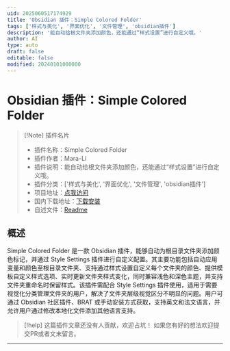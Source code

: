 ```yaml
---
uid: 2025060517174929
title: 'Obsidian 插件：Simple Colored Folder'
tags: ['样式与美化', '界面优化', '文件管理', 'obsidian插件']
description: '能自动给根文件夹添加颜色，还能通过“样式设置”进行自定义哦。'
author: AI
type: auto
draft: false
editable: false
modified: 20240101000000
---
```


# Obsidian 插件：Simple Colored Folder

> [!Note] 插件名片
> - 插件名称：Simple Colored Folder
> - 插件作者：Mara-Li
> - 插件说明：能自动给根文件夹添加颜色，还能通过“样式设置”进行自定义哦。
> - 插件分类：['样式与美化', '界面优化', '文件管理', 'obsidian插件']
> - 项目地址：[点我访问](https://github.com/Mara-Li/obsidian-simple-colored-folder)
> - 国内下载地址：[下载安装](https://pkmer.cn/products/plugin/pluginMarket/?simple-colored-folder)
> - 自述文件：[Readme](https://ghproxy.net/https://raw.githubusercontent.com/Mara-Li/obsidian-simple-colored-folder/master/README.md)



## 概述

Simple Colored Folder 是一款 Obsidian 插件，能够自动为根目录文件夹添加颜色标记，并通过 Style Settings 插件进行自定义配置。其主要功能包括自动应用变量和颜色至根目录文件夹、支持通过样式设置自定义每个文件夹的颜色、提供模板自定义样式选项、实时更新文件夹样式变化，同时兼容浅色和深色主题，并支持文件夹重命名时保留样式。该插件需配合 Style Settings 插件使用，适用于需要视觉化分类管理文件夹的用户，解决了文件夹层级视觉区分不明显的问题。用户可通过 Obsidian 社区插件、BRAT 或手动安装方式获取，支持英文和法文语言，并允许用户通过修改本地化文件添加其他语言支持。


> [!help] 
> 这篇插件文章还没有人贡献，欢迎占坑！
> 如果您有好的想法欢迎提交PR或者文末留言。
> 

---



